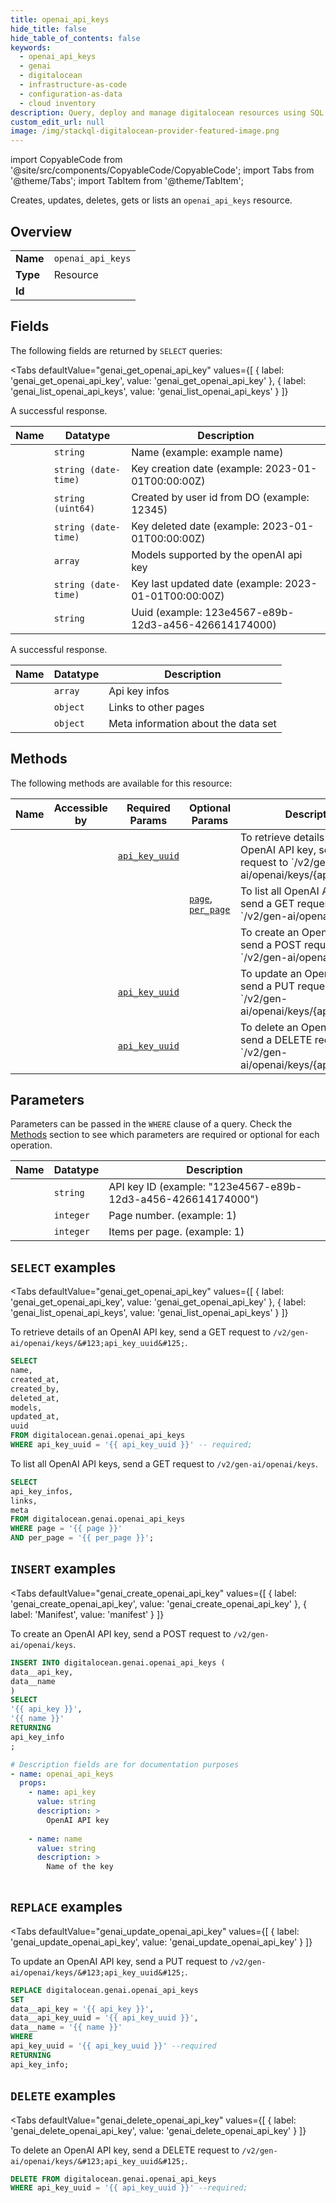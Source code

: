 ```yaml
--- 
title: openai_api_keys
hide_title: false
hide_table_of_contents: false
keywords:
  - openai_api_keys
  - genai
  - digitalocean
  - infrastructure-as-code
  - configuration-as-data
  - cloud inventory
description: Query, deploy and manage digitalocean resources using SQL
custom_edit_url: null
image: /img/stackql-digitalocean-provider-featured-image.png
---
```


import CopyableCode from '@site/src/components/CopyableCode/CopyableCode';
import Tabs from '@theme/Tabs';
import TabItem from '@theme/TabItem';

Creates, updates, deletes, gets or lists an <code>openai_api_keys</code> resource.

## Overview
<table><tbody>
<tr><td><b>Name</b></td><td><code>openai_api_keys</code></td></tr>
<tr><td><b>Type</b></td><td>Resource</td></tr>
<tr><td><b>Id</b></td><td><CopyableCode code="digitalocean.genai.openai_api_keys" /></td></tr>
</tbody></table>

## Fields

The following fields are returned by `SELECT` queries:

<Tabs
    defaultValue="genai_get_openai_api_key"
    values={[
        { label: 'genai_get_openai_api_key', value: 'genai_get_openai_api_key' },
        { label: 'genai_list_openai_api_keys', value: 'genai_list_openai_api_keys' }
    ]}
>
<TabItem value="genai_get_openai_api_key">

A successful response.

<table>
<thead>
    <tr>
    <th>Name</th>
    <th>Datatype</th>
    <th>Description</th>
    </tr>
</thead>
<tbody>
<tr>
    <td><CopyableCode code="name" /></td>
    <td><code>string</code></td>
    <td>Name (example: example name)</td>
</tr>
<tr>
    <td><CopyableCode code="created_at" /></td>
    <td><code>string (date-time)</code></td>
    <td>Key creation date (example: 2023-01-01T00:00:00Z)</td>
</tr>
<tr>
    <td><CopyableCode code="created_by" /></td>
    <td><code>string (uint64)</code></td>
    <td>Created by user id from DO (example: 12345)</td>
</tr>
<tr>
    <td><CopyableCode code="deleted_at" /></td>
    <td><code>string (date-time)</code></td>
    <td>Key deleted date (example: 2023-01-01T00:00:00Z)</td>
</tr>
<tr>
    <td><CopyableCode code="models" /></td>
    <td><code>array</code></td>
    <td>Models supported by the openAI api key</td>
</tr>
<tr>
    <td><CopyableCode code="updated_at" /></td>
    <td><code>string (date-time)</code></td>
    <td>Key last updated date (example: 2023-01-01T00:00:00Z)</td>
</tr>
<tr>
    <td><CopyableCode code="uuid" /></td>
    <td><code>string</code></td>
    <td>Uuid (example: 123e4567-e89b-12d3-a456-426614174000)</td>
</tr>
</tbody>
</table>
</TabItem>
<TabItem value="genai_list_openai_api_keys">

A successful response.

<table>
<thead>
    <tr>
    <th>Name</th>
    <th>Datatype</th>
    <th>Description</th>
    </tr>
</thead>
<tbody>
<tr>
    <td><CopyableCode code="api_key_infos" /></td>
    <td><code>array</code></td>
    <td>Api key infos</td>
</tr>
<tr>
    <td><CopyableCode code="links" /></td>
    <td><code>object</code></td>
    <td>Links to other pages</td>
</tr>
<tr>
    <td><CopyableCode code="meta" /></td>
    <td><code>object</code></td>
    <td>Meta information about the data set</td>
</tr>
</tbody>
</table>
</TabItem>
</Tabs>

## Methods

The following methods are available for this resource:

<table>
<thead>
    <tr>
    <th>Name</th>
    <th>Accessible by</th>
    <th>Required Params</th>
    <th>Optional Params</th>
    <th>Description</th>
    </tr>
</thead>
<tbody>
<tr>
    <td><a href="#genai_get_openai_api_key"><CopyableCode code="genai_get_openai_api_key" /></a></td>
    <td><CopyableCode code="select" /></td>
    <td><a href="#parameter-api_key_uuid"><code>api_key_uuid</code></a></td>
    <td></td>
    <td>To retrieve details of an OpenAI API key, send a GET request to `/v2/gen-ai/openai/keys/&#123;api_key_uuid&#125;`.</td>
</tr>
<tr>
    <td><a href="#genai_list_openai_api_keys"><CopyableCode code="genai_list_openai_api_keys" /></a></td>
    <td><CopyableCode code="select" /></td>
    <td></td>
    <td><a href="#parameter-page"><code>page</code></a>, <a href="#parameter-per_page"><code>per_page</code></a></td>
    <td>To list all OpenAI API keys, send a GET request to `/v2/gen-ai/openai/keys`.</td>
</tr>
<tr>
    <td><a href="#genai_create_openai_api_key"><CopyableCode code="genai_create_openai_api_key" /></a></td>
    <td><CopyableCode code="insert" /></td>
    <td></td>
    <td></td>
    <td>To create an OpenAI API key, send a POST request to `/v2/gen-ai/openai/keys`.</td>
</tr>
<tr>
    <td><a href="#genai_update_openai_api_key"><CopyableCode code="genai_update_openai_api_key" /></a></td>
    <td><CopyableCode code="replace" /></td>
    <td><a href="#parameter-api_key_uuid"><code>api_key_uuid</code></a></td>
    <td></td>
    <td>To update an OpenAI API key, send a PUT request to `/v2/gen-ai/openai/keys/&#123;api_key_uuid&#125;`.</td>
</tr>
<tr>
    <td><a href="#genai_delete_openai_api_key"><CopyableCode code="genai_delete_openai_api_key" /></a></td>
    <td><CopyableCode code="delete" /></td>
    <td><a href="#parameter-api_key_uuid"><code>api_key_uuid</code></a></td>
    <td></td>
    <td>To delete an OpenAI API key, send a DELETE request to `/v2/gen-ai/openai/keys/&#123;api_key_uuid&#125;`.</td>
</tr>
</tbody>
</table>

## Parameters

Parameters can be passed in the `WHERE` clause of a query. Check the [Methods](#methods) section to see which parameters are required or optional for each operation.

<table>
<thead>
    <tr>
    <th>Name</th>
    <th>Datatype</th>
    <th>Description</th>
    </tr>
</thead>
<tbody>
<tr id="parameter-api_key_uuid">
    <td><CopyableCode code="api_key_uuid" /></td>
    <td><code>string</code></td>
    <td>API key ID (example: "123e4567-e89b-12d3-a456-426614174000")</td>
</tr>
<tr id="parameter-page">
    <td><CopyableCode code="page" /></td>
    <td><code>integer</code></td>
    <td>Page number. (example: 1)</td>
</tr>
<tr id="parameter-per_page">
    <td><CopyableCode code="per_page" /></td>
    <td><code>integer</code></td>
    <td>Items per page. (example: 1)</td>
</tr>
</tbody>
</table>

## `SELECT` examples

<Tabs
    defaultValue="genai_get_openai_api_key"
    values={[
        { label: 'genai_get_openai_api_key', value: 'genai_get_openai_api_key' },
        { label: 'genai_list_openai_api_keys', value: 'genai_list_openai_api_keys' }
    ]}
>
<TabItem value="genai_get_openai_api_key">

To retrieve details of an OpenAI API key, send a GET request to `/v2/gen-ai/openai/keys/&#123;api_key_uuid&#125;`.

```sql
SELECT
name,
created_at,
created_by,
deleted_at,
models,
updated_at,
uuid
FROM digitalocean.genai.openai_api_keys
WHERE api_key_uuid = '{{ api_key_uuid }}' -- required;
```
</TabItem>
<TabItem value="genai_list_openai_api_keys">

To list all OpenAI API keys, send a GET request to `/v2/gen-ai/openai/keys`.

```sql
SELECT
api_key_infos,
links,
meta
FROM digitalocean.genai.openai_api_keys
WHERE page = '{{ page }}'
AND per_page = '{{ per_page }}';
```
</TabItem>
</Tabs>


## `INSERT` examples

<Tabs
    defaultValue="genai_create_openai_api_key"
    values={[
        { label: 'genai_create_openai_api_key', value: 'genai_create_openai_api_key' },
        { label: 'Manifest', value: 'manifest' }
    ]}
>
<TabItem value="genai_create_openai_api_key">

To create an OpenAI API key, send a POST request to `/v2/gen-ai/openai/keys`.

```sql
INSERT INTO digitalocean.genai.openai_api_keys (
data__api_key,
data__name
)
SELECT 
'{{ api_key }}',
'{{ name }}'
RETURNING
api_key_info
;
```
</TabItem>
<TabItem value="manifest">

```yaml
# Description fields are for documentation purposes
- name: openai_api_keys
  props:
    - name: api_key
      value: string
      description: >
        OpenAI API key
        
    - name: name
      value: string
      description: >
        Name of the key
        
```
</TabItem>
</Tabs>


## `REPLACE` examples

<Tabs
    defaultValue="genai_update_openai_api_key"
    values={[
        { label: 'genai_update_openai_api_key', value: 'genai_update_openai_api_key' }
    ]}
>
<TabItem value="genai_update_openai_api_key">

To update an OpenAI API key, send a PUT request to `/v2/gen-ai/openai/keys/&#123;api_key_uuid&#125;`.

```sql
REPLACE digitalocean.genai.openai_api_keys
SET 
data__api_key = '{{ api_key }}',
data__api_key_uuid = '{{ api_key_uuid }}',
data__name = '{{ name }}'
WHERE 
api_key_uuid = '{{ api_key_uuid }}' --required
RETURNING
api_key_info;
```
</TabItem>
</Tabs>


## `DELETE` examples

<Tabs
    defaultValue="genai_delete_openai_api_key"
    values={[
        { label: 'genai_delete_openai_api_key', value: 'genai_delete_openai_api_key' }
    ]}
>
<TabItem value="genai_delete_openai_api_key">

To delete an OpenAI API key, send a DELETE request to `/v2/gen-ai/openai/keys/&#123;api_key_uuid&#125;`.

```sql
DELETE FROM digitalocean.genai.openai_api_keys
WHERE api_key_uuid = '{{ api_key_uuid }}' --required;
```
</TabItem>
</Tabs>
